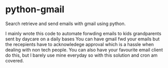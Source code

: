 # python-gmail
Search retrieve and send emails with gmail using python.

I mainly wrote this code to automate forwding emails to kids grandparents sent by daycare on a daily bases
You can have gmail fwd your emails but the recepients have to acknowledege approval which is a hassle when 
dealing with non tech people.
You can also have your favourite email client do this, but I barely use mine everyday so with this solution and cron am covered.
